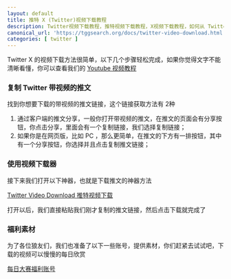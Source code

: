 ```yaml
---
layout: default
title: 推特 X (Twitter)视频下载教程
description: Twitter视频下载教程，推特视频下载教程，X视频下载教程，如何从 Twitter 中获取视频素材，如何下载每日大赛的视频。
canonical_url: 'https://tggsearch.org/docs/twitter-video-download.html'
categories: [ twitter ]
---
```

 Twitter X 的视频下载方法很简单，以下几个步骤轻松完成，如果你觉得文字不能清晰看懂，你可以查看我们的 [Youtube 视频教程](./302.html?target=https://youtu.be/tOCt6VTcNow)

### 复制 Twitter 带视频的推文
找到你想要下载的带视频的推文链接，这个链接获取方法有 2种

1. 通过客户端的推文分享，一般你打开带视频的推文，在推文的页面会有分享按钮，你点击分享，里面会有一个复制链接，我们选择复制链接；
2. 如果你是在网页版，比如 PC ，那么更简单，在推文的下方有一排按钮，其中有一个分享按钮，你选择并且点击复制推文链接；

### 使用视频下载器
接下来我们打开以下神器，也就是下载推文的神器方法

[Twitter Video Download 推特视频下载](./302.html?target=https://youtu.be/0skH2GB-1kI)

打开以后，我们直接粘贴我们刚才复制的推文链接，然后点击下载就完成了

### 福利素材
为了各位狼友们，我们也准备了以下一些账号，提供素材，你们赶紧去试试吧，下载的视频可以慢慢的每日欣赏

[每日大赛福利账号](./302.html?target=https://twitter.com/meiridashai)
